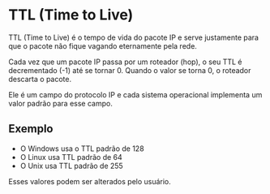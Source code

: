 # TTL (Time to Live)

TTL (Time to Live) é o tempo de vida do pacote IP e serve justamente para que o pacote não fique vagando eternamente pela rede.

Cada vez que um pacote IP passa por um roteador (hop), o seu TTL é decrementado (-1) até se tornar 0. Quando o valor se torna 0, o roteador descarta o pacote.

Ele é um campo do protocolo IP e cada sistema operacional implementa um valor padrão para esse campo.

## Exemplo

- O Windows usa o TTL padrão de 128
- O Linux usa TTL padrão de 64
- O Unix usa TTL padrão de 255

Esses valores podem ser alterados pelo usuário.
